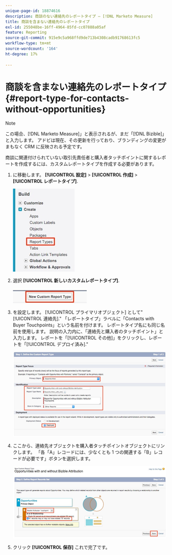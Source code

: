 ```yaml
---
unique-page-id: 18874616
description: 商談のない連絡先のレポートタイプ — [!DNL Marketo Measure]
title: 商談を含まない連絡先のレポートタイプ
exl-id: 255048be-16ff-4964-85fd-cc07888a05af
feature: Reporting
source-git-commit: 915e9c5a968ffd9de713b4308cadb91768613fc5
workflow-type: tm+mt
source-wordcount: '164'
ht-degree: 17%

---
```


# 商談を含まない連絡先のレポートタイプ {#report-type-for-contacts-without-opportunities}

>[!NOTE]
>
>この場合、[!DNL Marketo Measure]」と表示されるが、まだ「[!DNL Bizible]」と入力します。 アドビは現在、その更新を行っており、ブランディングの変更がまもなく CRM に反映される予定です。

商談に関連付けられていない取引先責任者と購入者タッチポイントに関するレポートを作成するには、カスタムレポートタイプを作成する必要があります。

1. に移動します。 **[!UICONTROL 設定]** > **[!UICONTROL 作成]** > **[!UICONTROL レポートタイプ]**.

   ![](assets/1.jpg)

1. 選択 **[!UICONTROL 新しいカスタムレポートタイプ]**.

   ![](assets/2.jpg)

1. を設定します。 [!UICONTROL プライマリオブジェクト] として&quot;[!UICONTROL 連絡先].&quot; 「レポートタイプ」ラベルに「Contacts with Buyer Touchpoints」という名前を付けます。 レポートタイプ名にも同じ名前を使用します。 説明の入力内に、「連絡先と購入者のタッチポイント」と入力します。 レポートを「[!UICONTROL その他]」をクリックし、レポートを「[!UICONTROL デプロイ済み].&quot;

   ![](assets/3.jpg)

1. ここから、連絡先オブジェクトを購入者タッチポイントオブジェクトにリンクします。 「各「A」レコードには、少なくとも 1 つの関連する「B」レコードが必要です」ボタンを選択します。

   ![](assets/4.jpg)

1. クリック **[!UICONTROL 保存]** これで完了です。
